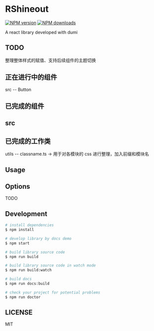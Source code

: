 # RShineout

[![NPM version](https://img.shields.io/npm/v/RShineout.svg?style=flat)](https://npmjs.org/package/RShineout)
[![NPM downloads](http://img.shields.io/npm/dm/RShineout.svg?style=flat)](https://npmjs.org/package/RShineout)

A react library developed with dumi

## TODO

整理整体样式的赋值、支持后续组件的主题切换

## 正在进行中的组件

src
-- Button

## 已完成的组件

src
--

## 已完成的工作类

utils
-- classname.ts → 用于对各模块的 css 进行整理，加入前缀和模块名

## Usage

## Options

TODO

## Development

```bash
# install dependencies
$ npm install

# develop library by docs demo
$ npm start

# build library source code
$ npm run build

# build library source code in watch mode
$ npm run build:watch

# build docs
$ npm run docs:build

# check your project for potential problems
$ npm run doctor
```

## LICENSE

MIT
